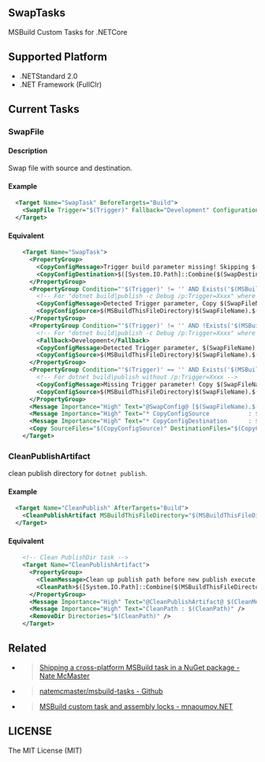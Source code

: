 ## SwapTasks

MSBuild Custom Tasks for .NETCore

## Supported Platform

- .NETStandard 2.0
- .NET Framework (FullClr)

## Current Tasks

### SwapFile

#### Description

Swap file with source and destination.

#### Example

```xml
  <Target Name="SwapTask" BeforeTargets="Build">
    <SwapFile Trigger="$(Trigger)" Fallback="Development" Configuration="$(Configuration)" FileName="app" Extension="config" SourceDir="$(MSBuildThisFileDirectory)" DestinationDir="$(MSBuildThisFileDirectory)" />
  </Target>
```

#### Equivalent

```xml
    <Target Name="SwapTask">
      <PropertyGroup>
        <CopyConfigMessage>Trigger build parameter missing! Skipping $(SwapFileName).$(SwapExtension) swap task.</CopyConfigMessage>
        <CopyConfigDestination>$([System.IO.Path]::Combine($(SwapDestinationDir), $(SwapFileName).$(SwapExtension)))</CopyConfigDestination>
      </PropertyGroup>
      <PropertyGroup Condition="'$(Trigger)' != '' AND Exists('$(MSBuildThisFileDirectory)$(SwapFileName).$(Trigger).$(SwapExtension)')">
        <!-- For "dotnet build|publish -c Debug /p:Trigger=Xxxx" where xxx.Trigger.config exists -->
        <CopyConfigMessage>Detected Trigger parameter, Copy $(SwapFileName).$(Trigger).$(SwapExtension) to $(SwapFileName).$(SwapExtension)</CopyConfigMessage>
        <CopyConfigSource>$(MSBuildThisFileDirectory)$(SwapFileName).$(Trigger).$(SwapExtension)</CopyConfigSource>
      </PropertyGroup>
      <PropertyGroup Condition="'$(Trigger)' != '' AND !Exists('$(MSBuildThisFileDirectory)$(SwapFileName).$(Trigger).$(SwapExtension)')">
        <!-- For "dotnet build|publish -c Debug /p:Trigger=Xxxx" where xxx.Trigger.config NOT exists -->
        <Fallback>Development</Fallback>
        <CopyConfigMessage>Detected Trigger parameter, $(SwapFileName).$(Trigger).$(SwapExtension) missing! Copy $(SwapFileName).$(Fallback).$(SwapExtension) to $(SwapFileName).$(SwapExtension)</CopyConfigMessage>
        <CopyConfigSource>$(MSBuildThisFileDirectory)$(SwapFileName).$(Fallback).$(SwapExtension)</CopyConfigSource>
      </PropertyGroup>
      <PropertyGroup Condition="'$(Trigger)' == '' AND Exists('$(MSBuildThisFileDirectory)$(SwapFileName).$(Configuration).$(SwapExtension)')">
        <!-- For dotnet build|publish without /p:Trigger=Xxxx -->
        <CopyConfigMessage>Missing Trigger parameter! Copy $(SwapFileName).$(Configuration).$(SwapExtension) to $(SwapFileName).$(SwapExtension)</CopyConfigMessage>
        <CopyConfigSource>$(MSBuildThisFileDirectory)$(SwapFileName).$(Configuration).$(SwapExtension)</CopyConfigSource>
      </PropertyGroup>
      <Message Importance="High" Text="@SwapConfig@ [$(SwapFileName).$(SwapExtension)] $(CopyConfigMessage)" />
      <Message Importance="High" Text="* CopyConfigSource           : $(CopyConfigSource)" />
      <Message Importance="High" Text="* CopyConfigDestination      : $(CopyConfigDestination)" />
      <Copy SourceFiles="$(CopyConfigSource)" DestinationFiles="$(CopyConfigDestination)" />
    </Target>
```

### CleanPublishArtifact

clean publish directory for `dotnet publish`.

#### Example

```xml
  <Target Name="CleanPublish" AfterTargets="Build">
    <CleanPublishArtifact MSBuildThisFileDirectory="$(MSBuildThisFileDirectory)" PublishDir="$(PublishDir)"/>
  </Target>
```

#### Equivalent

```xml
    <!-- Clean PublishDir task -->
    <Target Name="CleanPublishArtifact">
      <PropertyGroup>
        <CleanMessage>Clean up publish path before new publish execute.</CleanMessage>
        <CleanPath>$([System.IO.Path]::Combine($(MSBuildThisFileDirectory),$(PublishDir)))</CleanPath>
      </PropertyGroup>
      <Message Importance="High" Text="@CleanPublishArtifact@ $(CleanMessage)" />
      <Message Importance="High" Text="CleanPath : $(CleanPath)" />
      <RemoveDir Directories="$(CleanPath)" />
    </Target>
```

## Related

- > [Shipping a cross-platform MSBuild task in a NuGet package - Nate McMaster](http://www.natemcmaster.com/blog/2017/07/05/msbuild-task-in-nuget/)
- > [natemcmaster/msbuild-tasks - Github](https://github.com/natemcmaster/msbuild-tasks)
- > [MSBuild custom task and assembly locks - mnaoumov.NET](https://mnaoumov.wordpress.com/2015/07/13/msbuild-custom-task-and-assembly-locks/)

## LICENSE

The MIT License (MIT)
